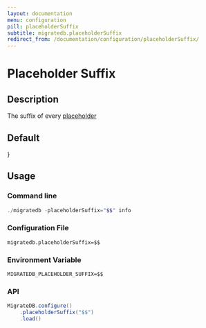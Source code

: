 ```yaml
---
layout: documentation
menu: configuration
pill: placeholderSuffix
subtitle: migratedb.placeholderSuffix
redirect_from: /documentation/configuration/placeholderSuffix/
---
```


# Placeholder Suffix

## Description

The suffix of every [placeholder](/migratedb/documentation/configuration/placeholder)

## Default

}

## Usage

### Command line

```powershell
./migratedb -placeholderSuffix="$$" info
```

### Configuration File

```properties
migratedb.placeholderSuffix=$$
```

### Environment Variable

```properties
MIGRATEDB_PLACEHOLDER_SUFFIX=$$
```

### API

```java
MigrateDB.configure()
    .placeholderSuffix("$$")
    .load()
```
